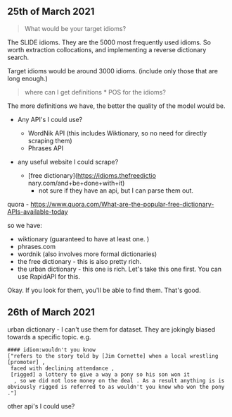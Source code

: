 ## 25th of March 2021

> What would be your target idioms?

The SLIDE idioms. They are the 5000 most frequently used idioms. So worth
extraction collocations, and implementing a reverse dictionary search.

Target idioms would be around 3000 idioms. (include only those that are long enough.)


> where can I get definitions * POS for the idioms?

The more definitions we have, the better the quality of the 
model would be.

- Any API's I could use?
  - WordNik API (this includes Wiktionary, so no need for directly scraping them)
  - Phrases API
  

- any useful website I could scrape?
  - [free dictionary](https://idioms.thefreedictio nary.com/and+be+done+with+it)
    - not sure if they have an api, but I can parse them out.
  


quora - https://www.quora.com/What-are-the-popular-free-dictionary-APIs-available-today


so we have:
- wiktionary (guaranteed to have at least one. )
- phrases.com
- wordnik (also involves more formal dictionaries)
- the free dictionary - this is also pretty rich. 
- the urban dictionary - this one is rich. Let's take this one first. You can use RapidAPI for this.


Okay. If you look for them, you'll be able to find them. That's good.

## 26th of March 2021

urban dictionary - I can't use them for dataset. They are jokingly biased towards a specific topic.
e.g. 
```
#### idiom:wouldn't you know
["refers to the story told by [Jim Cornette] when a local wrestling [promoter] ,
 faced with declining attendance ,
 [rigged] a lottery to give a way a pony so his son won it
  , so we did not lose money on the deal . As a result anything is is obviously rigged is referred to as wouldn't you know who won the pony ."]

```

other api's I could use?
